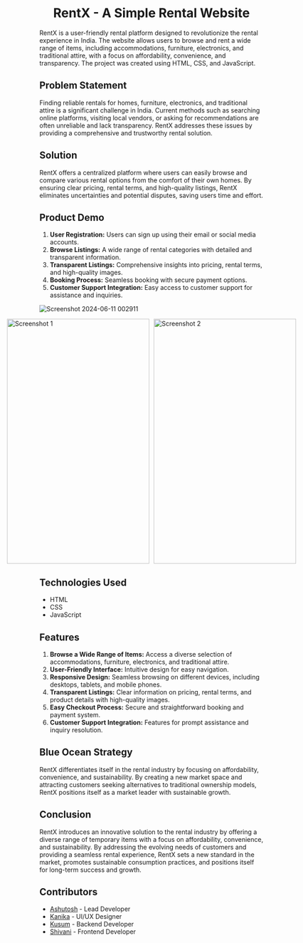 <div align="center">
  <h1>RentX - A Simple Rental Website</h1>
</div><p align="justify">

RentX is a user-friendly rental platform designed to revolutionize the rental experience in India. The website allows users to browse and rent a wide range of items, including accommodations, furniture, electronics, and traditional attire, with a focus on affordability, convenience, and transparency. The project was created using HTML, CSS, and JavaScript.

## Problem Statement

Finding reliable rentals for homes, furniture, electronics, and traditional attire is a significant challenge in India. Current methods such as searching online platforms, visiting local vendors, or asking for recommendations are often unreliable and lack transparency. RentX addresses these issues by providing a comprehensive and trustworthy rental solution.

## Solution

RentX offers a centralized platform where users can easily browse and compare various rental options from the comfort of their own homes. By ensuring clear pricing, rental terms, and high-quality listings, RentX eliminates uncertainties and potential disputes, saving users time and effort.

## Product Demo

1. **User Registration:** Users can sign up using their email or social media accounts.
2. **Browse Listings:** A wide range of rental categories with detailed and transparent information.
3. **Transparent Listings:** Comprehensive insights into pricing, rental terms, and high-quality images.
4. **Booking Process:** Seamless booking with secure payment options.
5. **Customer Support Integration:** Easy access to customer support for assistance and inquiries.

![Screenshot 2024-06-11 002911](https://github.com/ashut0shj/RentX/assets/137218848/4814257d-b445-44c8-ac1e-c53bd5f7707b)
<div style="display: flex; justify-content: center;">
  <img src="https://github.com/ashut0shj/RentX/assets/137218848/0f194113-7f67-4adf-b1dd-4a27737d318a" alt="Screenshot 1" style="width: 320px; height:550px; margin-right: 10px;">
  <img src="https://github.com/ashut0shj/RentX/assets/137218848/1283b56e-6eb4-4bd9-9fc3-a2c25ca3464b" alt="Screenshot 2" style="width: 320px; height: 550px;">
</div>

## Technologies Used

- HTML
- CSS
- JavaScript

## Features

1. **Browse a Wide Range of Items:** Access a diverse selection of accommodations, furniture, electronics, and traditional attire.
2. **User-Friendly Interface:** Intuitive design for easy navigation.
3. **Responsive Design:** Seamless browsing on different devices, including desktops, tablets, and mobile phones.
4. **Transparent Listings:** Clear information on pricing, rental terms, and product details with high-quality images.
5. **Easy Checkout Process:** Secure and straightforward booking and payment system.
6. **Customer Support Integration:** Features for prompt assistance and inquiry resolution.
   
## Blue Ocean Strategy

RentX differentiates itself in the rental industry by focusing on affordability, convenience, and sustainability. By creating a new market space and attracting customers seeking alternatives to traditional ownership models, RentX positions itself as a market leader with sustainable growth.

## Conclusion

RentX introduces an innovative solution to the rental industry by offering a diverse range of temporary items with a focus on affordability, convenience, and sustainability. By addressing the evolving needs of customers and providing a seamless rental experience, RentX sets a new standard in the market, promotes sustainable consumption practices, and positions itself for long-term success and growth.

## Contributors

- [Ashutosh](https://github.com/ashut0shj) - Lead Developer
- [Kanika](https://github.com/kanika1-13) - UI/UX Designer
- [Kusum](https://github.com/kuzum09) - Backend Developer
- [Shivani](https://github.com/shivanix34) - Frontend Developer


